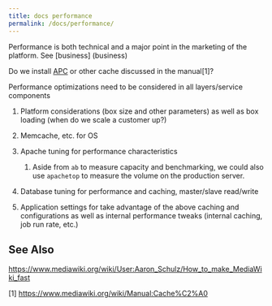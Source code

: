 ```yaml
---
title: docs performance
permalink: /docs/performance/
---
```


Performance is both technical and a major point in the marketing of the platform. See [business] (business)

Do we install [APC](https://freephile.org/wiki/PHP_Accelerator) or other cache discussed in the manual[1]?

Performance optimizations need to be considered in all layers/service components

1.  Platform considerations (box size and other parameters) as well as box loading (when do we scale a customer up?)
2.  Memcache, etc. for OS
3.  Apache tuning for performance characteristics
    1.  Aside from `ab` to measure capacity and benchmarking, we could also use `apachetop` to measure the volume on the production server.

4.  Database tuning for performance and caching, master/slave read/write
5.  Application settings for take advantage of the above caching and configurations as well as internal performance tweaks (internal caching, job run rate, etc.)

See Also
--------

<https://www.mediawiki.org/wiki/User:Aaron_Schulz/How_to_make_MediaWiki_fast>

[1] <https://www.mediawiki.org/wiki/Manual:Cache%C2%A0>